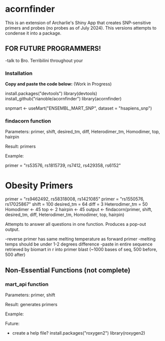 # acornfinder

This is an extension of Archarlie's Shiny App that creates SNP-sensitive primers and probes (no probes as of July 2024). This versions attempts to condense it into a package.

## FOR FUTURE PROGRAMMERS!

-talk to Bro. Terribilini throughout your 

### Installation

**Copy and paste the code below:** (Work in Progress)

install.packages("devtools")
library(devtools)
install_github("rianoble/acornfinder")
library(acornfinder)

snpmart <- useMart("ENSEMBL_MART_SNP", dataset = "hsapiens_snp")


### findacorn function

Parameters: primer, shift, desired_tm, diff, Heterodimer_tm, Homodimer, top, hairpin

Result: primers

Example: 

primer = "rs53576, rs1815739, rs7412, rs429358, rs6152"
# Obesity Primers
primer = "rs9462492, rs58318008, rs1421085"
primer = "rs1550576, rs17025867"
shift = 100
desired_tm = 64
diff = 3
Heterodimer_tm = 50
Homodimer <- 45
top <- 2
hairpin <- 45
output <- findacorn(primer, shift, desired_tm, diff, Heterodimer_tm, Homodimer, top, hairpin)

Attempts to answer all questions in one function. Produces a pop-out output.

-reverse primer has same melting temperature as forward primer
-melting temps should be under 1-2 degrees difference
-paste in entire sequence retrieved by biomart in r into primer blast (~1000 bases of seq, 500 before, 500 after)

## Non-Essential Functions (not complete)

### mart_api function

Parameters: primer, shift

Result: generates primers

Example: 

Future:
- create a help file?
install.packages("roxygen2")
library(roxygen2)
